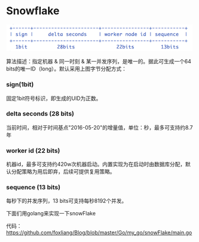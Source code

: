 # Snowflake
![image](https://github.com/foxliang/Blog/blob/master/images/snowflake.png)

算法描述：指定机器 & 同一时刻 & 某一并发序列，是唯一的。据此可生成一个64 bits的唯一ID（long）。默认采用上图字节分配方式：

### sign(1bit)
固定1bit符号标识，即生成的UID为正数。

### delta seconds (28 bits)
当前时间，相对于时间基点"2016-05-20"的增量值，单位：秒，最多可支持约8.7年

### worker id (22 bits)
机器id，最多可支持约420w次机器启动。内置实现为在启动时由数据库分配，默认分配策略为用后即弃，后续可提供复用策略。

### sequence (13 bits)
每秒下的并发序列，13 bits可支持每秒8192个并发。

下面们用golang来实现一下snowFlake

代码：
https://github.com/foxliang/Blog/blob/master/Go/my_go/snowFlake/main.go
